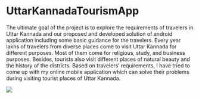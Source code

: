 # UttarKannadaTourismApp
   The ultimate goal of the project is to explore the requirements of travelers in Uttar Kannada and our proposed and developed solution of android application including some basic guidance for the travelers. Every year lakhs of travelers from diverse places come to visit Uttar Kannada for different purposes. Most of them come for religious, study, and business purposes. Besides, tourists also visit different places of natural beauty and the history of the districts. Based on travelers’ requirements,  I have tried to come up with my online mobile application which can solve their problems during visiting tourist places of Uttar Kannada. 
 
<img src="https://drive.google.com/file/d/17nDIJS73ZSGU_r9sRD2jyvy3-x_8xIS3/view?usp=sharing">
